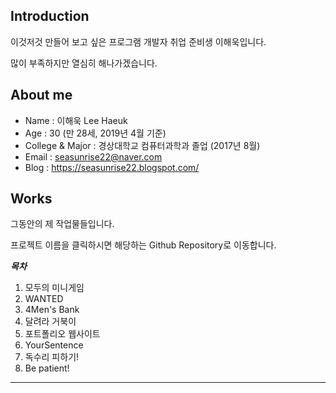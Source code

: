 ## Introduction
이것저것 만들어 보고 싶은 프로그램 개발자 취업 준비생 이해욱입니다.

많이 부족하지만 열심히 해나가겠습니다.

## About me
- Name : 이해욱 Lee Haeuk
- Age : 30 (만 28세, 2019년 4월 기준)
- College & Major : 경상대학교 컴퓨터과학과 졸업 (2017년 8월) 
- Email : seasunrise22@naver.com
- Blog : https://seasunrise22.blogspot.com/

## Works
그동안의 제 작업물들입니다.

프로젝트 이름을 클릭하시면 해당하는 Github Repository로 이동합니다.  

***목차***
1. 모두의 미니게임
2. WANTED
3. 4Men's Bank
4. 달려라 거북이
5. 포트폴리오 웹사이트
6. YourSentence
7. 독수리 피하기!
8. Be patient!
---



